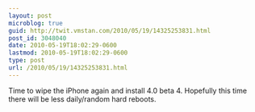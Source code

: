 ```yaml
---
layout: post
microblog: true
guid: http://twit.vmstan.com/2010/05/19/14325253831.html
post_id: 3048040
date: 2010-05-19T18:02:29-0600
lastmod: 2010-05-19T18:02:29-0600
type: post
url: /2010/05/19/14325253831.html
---
```

Time to wipe the iPhone again and install 4.0 beta 4. Hopefully this time there will be less daily/random hard reboots.
